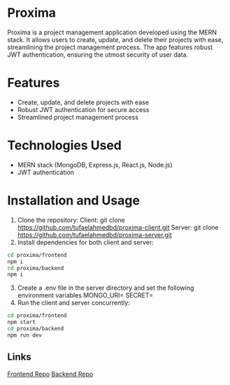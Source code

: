 # Proxima

Proxima is a project management application developed using the MERN stack. It allows users to create, update, and delete their projects with ease, streamlining the project management process. The app features robust JWT authentication, ensuring the utmost security of user data.
# Features 

- Create, update, and delete projects with ease
- Robust JWT authentication for secure access
- Streamlined project management process

# Technologies Used

- MERN stack (MongoDB, Express.js, React.js, Node.js)
- JWT authentication

# Installation and Usage

1. Clone the repository:
 Client: git clone https://github.com/tufaelahmedbd/proxima-client.git
 Server: git clone https://github.com/tufaelahmedbd/proxima-server.git
2. Install dependencies for both client and server:
```sh
cd proxima/frontend
npm i
cd proxima/backend
npm i
```
3. Create a .env file in the server directory and set the following environment variables
 MONGO_URI=<your-mongodb-uri>
 SECRET=<your-jwt-secret>
4. Run the client and server concurrently:
 ```sh
 cd proxima/frontend
 npm start
 cd proxima/backend 
 npm run dev
```
## Links
 
 [Frontend Repo](https://github.com/tufaelahmedbd/proxima-client.git)
 [Backend Repo](https://github.com/tufaelahmedbd/proxima-server.git)
